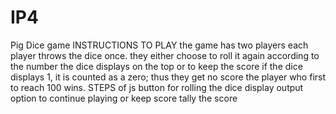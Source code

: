 # IP4
Pig Dice game
INSTRUCTIONS TO PLAY
the game has two players
each player throws the dice once. they either choose to roll it again according to the number the dice displays on the top or to keep the score
if the dice displays 1, it is counted as a zero; thus they get no score
the player who first to reach 100 wins.
STEPS of js
button for rolling the dice
display output
option to continue playing or keep score
tally the score
